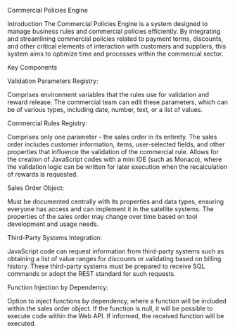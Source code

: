 Commercial Policies Engine

Introduction
The Commercial Policies Engine is a system designed to manage business rules and commercial policies efficiently. By integrating and streamlining commercial policies related to payment terms, discounts, and other critical elements of interaction with customers and suppliers, this system aims to optimize time and processes within the commercial sector.

Key Components

Validation Parameters Registry:

Comprises environment variables that the rules use for validation and reward release.
The commercial team can edit these parameters, which can be of various types, including date, number, text, or a list of values.

Commercial Rules Registry:

Comprises only one parameter - the sales order in its entirety.
The sales order includes customer information, items, user-selected fields, and other properties that influence the validation of the commercial rule.
Allows for the creation of JavaScript codes with a mini IDE (such as Monaco), where the validation logic can be written for later execution when the recalculation of rewards is requested.

Sales Order Object:

Must be documented centrally with its properties and data types, ensuring everyone has access and can implement it in the satellite systems.
The properties of the sales order may change over time based on tool development and usage needs.

Third-Party Systems Integration:

JavaScript code can request information from third-party systems such as obtaining a list of value ranges for discounts or validating based on billing history.
These third-party systems must be prepared to receive SQL commands or adopt the REST standard for such requests.

Function Injection by Dependency:

Option to inject functions by dependency, where a function will be included within the sales order object.
If the function is null, it will be possible to execute code within the Web API. If informed, the received function will be executed.
